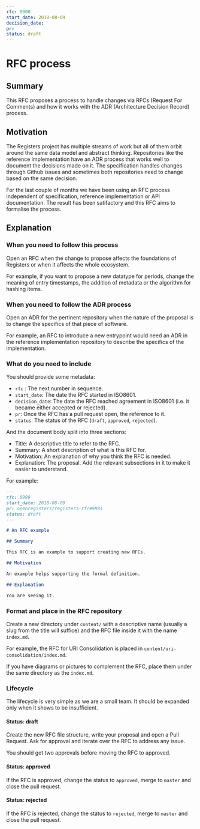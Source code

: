 ```yaml
---
rfc: 0000
start_date: 2018-08-09
decision_date:
pr:
status: draft
---
```


# RFC process

## Summary

This RFC proposes a process to handle changes via RFCs (Request For Comments)
and how it works with the ADR (Architecture Decision Record) process.

## Motivation

The Registers project has multiple streams of work but all of them orbit
around the same data model and abstract thinking. Repositories like the
reference implementation have an ADR process that works well to document the
decisions made on it. The specification handles changes through Github issues
and sometimes both repositories need to change based on the same decision.

For the last couple of months we have been using an RFC process independent of
specification, reference implementation or API documentation. The result has
been satifactory and this RFC aims to formalise the process.


## Explanation

### When you need to follow this process

Open an RFC when the change to propose affects the foundations of Registers or
when it affects the whole ecosystem.

For example, if you want to propose a new datatype for periods, change the
meaning of entry timestamps, the addition of metadata or the algorithm for
hashing items.

### When you need to follow the ADR process

Open an ADR for the pertinent repository when the nature of the proposal is to
change the specifics of that piece of software.

For example, an RFC to introduce a new entrypoint would need an ADR in the
reference implementation repository to describe the specifics of the
implementation.

### What do you need to include

You should provide some metadata:

* `rfc` : The next number in sequence.
* `start_date`: The date the RFC started in ISO8601.
* `decision_date`: The date the RFC reached agreement in ISO8601 (i.e. it
  became either accepted or rejected).
* `pr`: Once the RFC has a pull request open, the reference to it.
* `status`: The status of the RFC (`draft`, `approved`, `rejected`).

And the document body split into three sections:

* Title: A descriptive title to refer to the RFC.
* Summary: A short description of what is this RFC for.
* Motivation: An explanation of why you think the RFC is needed.
* Explanation: The proposal. Add the relevant subsections in it to make it
  easier to understand.

For example:

```markdown
---
rfc: 0999
start_date: 2018-08-09
pr: openregisters/registers-rfc#9981
status: draft
---

# An RFC example

## Summary

This RFC is an example to support creating new RFCs.

## Motivation

An example helps supporting the formal definition.

## Explanation

You are seeing it.
```

### Format and place in the RFC repository

Create a new directory under `content/` with a descriptive name (usually a
slug from the title will suffice) and the RFC file inside it with the name
`index.md`.

For example, the RFC for URI Consolidation is placed in
`content/uri-consolidation/index.md`.

If you have diagrams or pictures to complement the RFC, place them under the
same directory as the `index.md`.


### Lifecycle

The lifecycle is very simple as we are a small team. It should be expanded
only when it shows to be insufficient.

#### Status: draft

Create the new RFC file structure, write your proposal and open a Pull
Request. Ask for approval and iterate over the RFC to address any issue.

You should get two approvals before moving the RFC to approved.

#### Status: approved

If the RFC is approved, change the status to `approved`, merge to
`master` and close the pull request.

#### Status: rejected

If the RFC is rejected, change the status to `rejected`, merge to
`master` and close the pull request.
